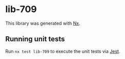 # lib-709

This library was generated with [Nx](https://nx.dev).

## Running unit tests

Run `nx test lib-709` to execute the unit tests via [Jest](https://jestjs.io).
